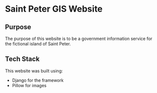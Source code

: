 # Saint Peter GIS Website

## Purpose
 The purpose of this website is to be a government information service for the fictional island of Saint Peter.
 
 
## Tech Stack
This website was built using:
* Django for the framework
* Pillow for images